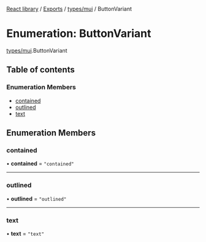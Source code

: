 [React library](../index.md) / [Exports](../modules.md) / [types/mui](../modules/types_mui.md) / ButtonVariant

# Enumeration: ButtonVariant

[types/mui](../modules/types_mui.md).ButtonVariant

## Table of contents

### Enumeration Members

- [contained](types_mui.ButtonVariant.md#contained)
- [outlined](types_mui.ButtonVariant.md#outlined)
- [text](types_mui.ButtonVariant.md#text)

## Enumeration Members

### contained

• **contained** = ``"contained"``

___

### outlined

• **outlined** = ``"outlined"``

___

### text

• **text** = ``"text"``
